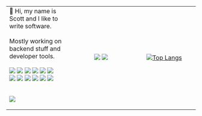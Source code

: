 <table>
<tr>
<!-- <th>  </th>
<th>  </th> -->
</tr>
<tr>
<td width="33%">
👋 Hi, my name is Scott and I like to write software.
<br><br>
Mostly working on backend stuff and developer tools.
<br><br>
  <img src="https://skillicons.dev/icons?i=go" />
  <img src="https://skillicons.dev/icons?i=py" />
  <img src="https://skillicons.dev/icons?i=ts" />
  <img src="https://skillicons.dev/icons?i=js" />
  <img src="https://skillicons.dev/icons?i=lua" />
  <img src="https://skillicons.dev/icons?i=bash" />
  <br>
  <img src="https://skillicons.dev/icons?i=docker" />
  <img src="https://skillicons.dev/icons?i=redis" />
  <img src="https://skillicons.dev/icons?i=sqlite" />
  <img src="https://skillicons.dev/icons?i=postgres" />
  <img src="https://skillicons.dev/icons?i=aws" />
  <img src="https://skillicons.dev/icons?i=neovim" />
  <br>
  <br>
  
  ![](https://komarev.com/ghpvc/?username=osteensco&color=blueviolet&abbreviated=true&style=plastic)
  
</td>
<td align="center" width="33%">


![](https://api.githubtrends.io/user/svg/osteensco/repos?time_range=one_year&theme=dark&raw=true)
![](https://api.githubtrends.io/user/svg/osteensco/langs?time_range=one_year&compact=True&theme=dark&raw=true)

  
</td>


<td align="center" width="33%">
  
  
  [![Top Langs](https://github-readme-stats.vercel.app/api/top-langs/?username=osteensco&theme=tokyonight&hide=jupyter+notebook&layout=pie)](https://github.com/anuraghazra/github-readme-stats)

</td>


</tr>
</table>

